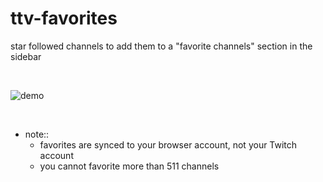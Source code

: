 # ttv-favorites
<!-- # [ttv-favorites]() -->

star followed channels to add them to a "favorite channels" section in the sidebar

<br/>

![demo](./images/demo.gif)

<br/>

- note::
	- favorites are synced to your browser account, not your Twitch account
	- you cannot favorite more than 511 channels

